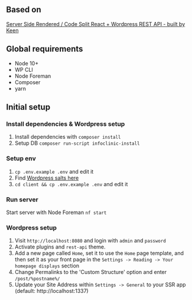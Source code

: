 ## Based on 

[Server Side Rendered / Code Split React + Wordpress REST API - built by Keen](https://github.com/keen-studio/react-wp-rest)

## Global requirements

 - Node 10+
 - WP CLI
 - Node Foreman
 - Composer
 - yarn
 
 ## Initial setup
 
 ### Install dependencies & Wordpress setup
 
 1. Install dependencies with `composer install`
 2. Setup DB `composer run-script infoclinic-install`
 
 ### Setup env
 
 1. `cp .env.example .env` and edit it
 2. Find [Wordpress salts here](https://api.wordpress.org/secret-key/1.1/salt/)
 3. `cd client && cp .env.example .env` and edit it
 
 ### Run server
 
Start server with Node Foreman `nf start`

### Wordpress setup

1. Visit `http://localhost:8080` and login with `admin` and `password`
2. Activate plugins and `rest-api` theme.
3. Add a new page called `Home`, set it to use the `Home` page template, and then set it as your front page in the `Settings -> Reading -> Your homepage displays` section
4. Change Permalinks to the 'Custom Structure' option and enter `/post/%postname%/`
5. Update your Site Address within `Settings -> General` to your SSR app (default: http://localhost:1337)

 
 
 
 